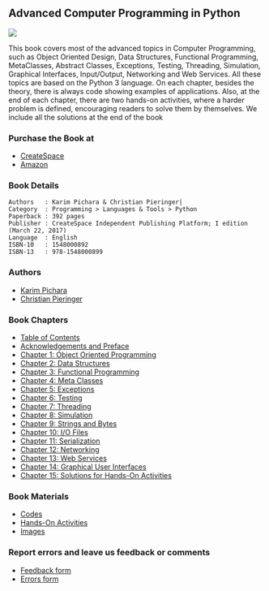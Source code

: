 ## Advanced Computer Programming in Python

![](https://advancedpythonprogramming.github.io/images/cover-front.png)

This book covers most of the advanced topics in Computer Programming, such as Object Oriented Design, Data Structures, Functional Programming, MetaClasses, Abstract Classes, Exceptions, Testing, Threading, Simulation, Graphical Interfaces, Input/Output, Networking and Web Services. All these topics are based on the Python 3 language. On each chapter, besides the theory, there is always code showing examples of applications. Also, at the end of each chapter, there are two hands-on activities, where a harder problem is defined, encouraging readers to solve them by themselves. We include all the solutions at the end of the book

### Purchase the Book at
* [CreateSpace](https://www.createspace.com/7030528)
* [Amazon](https://www.amazon.com/Advanced-Computer-Programming-Python-Pichara/dp/1548000892/ref=sr_1_1?ie=UTF8&qid=1502384552&sr=8-1&keywords=pieringer)

### Book Details
```
Authors   : Karim Pichara & Christian Pieringer|
Category  : Programming > Languages & Tools > Python
Paperback : 392 pages
Publisher : CreateSpace Independent Publishing Platform; I edition (March 22, 2017)
Language  : English
ISBN-10   : 1548000892
ISBN-13   : 978-1548000899
```

### Authors

* [Karim Pichara](http://kpichara.ing.puc.cl/)
* [Christian Pieringer](https://cpieringer.github.io/)

### Book Chapters
* [Table of Contents](https://github.com/advancedpythonprogramming/Book_Chapters/0_Table_of_Contents)
* [Acknowledgements and Preface](https://github.com/advancedpythonprogramming/Book_Chapters/1_Ack_Preface.pdf)
* [Chapter 1: Object Oriented Programming](https://github.com/advancedpythonprogramming/Book_Chapters/Chapter_1_OOP.pdf)
* [Chapter 2: Data Structures](https://github.com/advancedpythonprogramming/Book_Chapters/Chapter_2_Data_Structures.pdf)
* [Chapter 3: Functional Programming](https://github.com/advancedpythonprogramming/Book_Chapters/Chapter_3_Functional_Prog.pdf)
* [Chapter 4: Meta Classes](https://github.com/advancedpythonprogramming/Book_Chapters/Chapter_4_Meta_Classes.pdf)
* [Chapter 5: Exceptions](https://github.com/advancedpythonprogramming/Book_Chapters/Chapter_5_Exceptions.pdf)
* [Chapter 6: Testing](https://github.com/advancedpythonprogramming/Book_Chapters/Chapter_6_Testing.pdf)
* [Chapter 7: Threading](https://github.com/advancedpythonprogramming/Book_Chapters/Chapter_7_Threading.pdf)
* [Chapter 8: Simulation](https://github.com/advancedpythonprogramming/Book_Chapters/Chapter_8_Simulation.pdf)
* [Chapter 9: Strings and Bytes](https://github.com/advancedpythonprogramming/Book_Chapters/Chapter_9_Strings_Bytes.pdf)
* [Chapter 10: I/O Files](https://github.com/advancedpythonprogramming/Book_Chapters/Chapter_10_I_O_Files.pdf)
* [Chapter 11: Serialization](https://github.com/advancedpythonprogramming/Book_Chapters/Chapter_11_Serialization.pdf)
* [Chapter 12: Networking](https://github.com/advancedpythonprogramming/Book_Chapters/Chapter_12_Networking.pdf)
* [Chapter 13: Web Services](https://github.com/advancedpythonprogramming/Book_Chapters/Chapter_13_Web_Services.pdf)
* [Chapter 14: Graphical User Interfaces](https://github.com/advancedpythonprogramming/Book_Chapters/Chapter_14_GUI.pdf)
* [Chapter 15: Solutions for Hands-On Activities](https://github.com/advancedpythonprogramming/Book_Chapters/Chapter_15_Solutions.pdf)


### Book Materials
* [Codes]()
* [Hands-On Activities](https://github.com/advancedpythonprogramming/hands-on-activities)
* [Images]()

### Report errors and leave us feedback or comments
* [Feedback form](https://goo.gl/forms/PsZWdlb8AIXEiVH73)
* [Errors form](https://goo.gl/forms/4q6hDBYcP9FpK0pi2)
